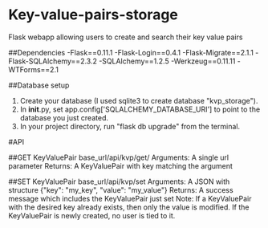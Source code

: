 # Key-value-pairs-storage
Flask webapp allowing users to create and search their key value pairs

##Dependencies
-Flask==0.11.1
-Flask-Login==0.4.1
-Flask-Migrate==2.1.1
-Flask-SQLAlchemy==2.3.2
-SQLAlchemy==1.2.5
-Werkzeug==0.11.11
-WTForms==2.1

##Database setup
1. Create your database (I used sqlite3 to create database "kvp_storage").
2. In __init__.py, set app.config['SQLALCHEMY_DATABASE_URI'] to point to the database you just created.
3. In your project directory, run "flask db upgrade" from the terminal.

#API

##GET KeyValuePair
base_url/api/kvp/get/<key>
Arguments: A single url parameter
Returns: A KeyValuePair with key matching the argument

##SET KeyValuePair
base_url/api/kvp/set
Arguments: A JSON with structure {"key": "my_key", "value": "my_value"}
Returns: A success message which includes the KeyValuePair just set
Note: If a KeyValuePair with the desired key already exists, then only the value is modified. If the KeyValuePair is newly created, no user is tied to it.
